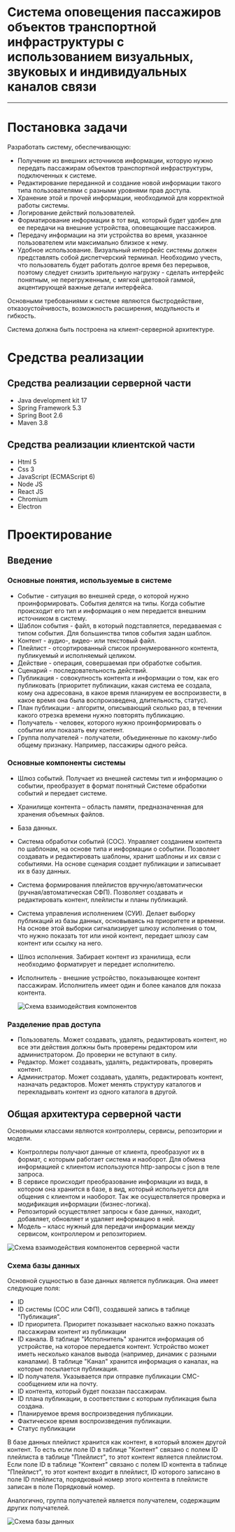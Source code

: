 # Система оповещения пассажиров объектов транспортной инфраструктуры с использованием визуальных, звуковых и индивидуальных каналов связи
___
# Постановка задачи
Разработать систему, обеспечивающую:
* Получение из внешних источников информации, которую нужно передать пассажирам объектов
  транспортной инфраструктуры, подключенных к системе.
* Редактирование переданной и создание новой информации такого типа пользователями
  с разными уровнями прав доступа.
* Хранение этой и прочей информации, необходимой для корректной работы системы.
* Логирование действий пользователей.
* Форматирование информации в тот вид, который будет удобен для ее передачи на внешние устройства,
  оповещающие пассажиров.
* Передачу информации на эти устройства во время, указанное пользователем или максимально близкое
  к нему.
* Удобное использование. Визуальный интерфейс системы должен представлять собой диспетчерский терминал.
 Необходимо учесть, что пользователь будет работать долгое время без перерывов, поэтому
  следует снизить зрительную нагрузку - сделать интерфейс понятным, не перегруженным, с мягкой
  цветовой гаммой, акцентирующей важные детали интерфейса.

Основными требованиями к системе являются быстродействие, отказоустойчивость, возможность расширения,
модульность и гибкость.

Система должна быть построена на клиент-серверной архитектуре.

# Средства реализации
## Средства реализации серверной части
* Java development kit 17
* Spring Framework 5.3
* Spring Boot 2.6
* Maven 3.8

## Средства реализации клиентской части
* Html 5
* Css 3
* JavaScript (ECMAScript 6)
* Node JS
* React JS
* Chromium
* Electron

# Проектирование
## Введение
### Основные понятия, используемые в системе
* Событие - ситуация во внешней среде, о которой нужно проинформировать.
События делятся на типы. Когда событие происходит его тип и информация о нем передается внешним источником в систему.
* Шаблон события - файл, в который подставляется, передаваемая с типом события. Для большинства типов события задан шаблон.
* Контент - аудио-, видео- или текстовый файл.
* Плейлист - отсортированный список пронумерованного контента, публикуемый и исполняемый целиком.
* Действие - операция, совершаемая при обработке события.
* Сценарий - последовательность действий.
* Публикация - совокупность контента и информации о том, как его публиковать
(приоритет публикации, какая система ее создала, кому она адресована, в какое время планируем ее воспроизвести,
в какое время она была воспроизведена, длительность, статус).
* План публикации - алгоритм, описывающий сколько раз, в течении какого отрезка времени нужно повторять публикацию.
* Получатель - человек, которого нужно проинформировать о событии или показать ему контент.
* Группа получателей - получатели, объединенные по какому-либо общему признаку. Например, пассажиры одного рейса.

### Основные компоненты системы
* Шлюз событий. Получает из внешней системы тип и информацию о событии, преобразует в формат понятный
  Системе обработки событий и передает системе.
* Хранилище контента – область памяти, предназначенная для хранения объемных файлов.
* База данных.
* Система обработки событий (СОС). Управляет созданием контента по шаблонам, на основе типа и информации о событии.
 Позволяет создавать и редактировать шаблоны, хранит шаблоны и их связи с событиями. На основе сценария создает публикации
  и записывает их в базу данных.
* Система формирования плейлистов вручную/автоматически (ручная/автоматическая СФП). Позволяет создавать и редактировать
  контент, плейлисты и планы публикаций.
* Система управления исполнением (СУИ). Делает выборку публикаций из базы данных, основываясь на приоритете и времени.
 На основе этой выборки сигнализирует шлюзу исполнения о том, что нужно показать тот или иной контент,
  передает шлюзу сам контент или ссылку на него.
* Шлюз исполнения. Забирает контент из хранилища, если необходимо форматирует и передает исполнителю.
* Исполнитель - внешние устройство, показывающее контент пассажирам. Исполнитель имеет один и более каналов для показа контента.


  ![](pictures/skhema_vzaimodeystvia_componentov.png "Схема взаимодействия компонентов")

### Разделение прав доступа
* Пользователь. Может создавать, удалять, редактировать контент, но все эти действия должны быть проверены редактором
или администратором. До проверки не вступают в силу.
* Редактор. Может создавать, удалять, редактировать, проверять контент.
* Администратор. Может создавать, удалять, редактировать контент, назначать редакторов. Может менять структуру каталогов
и перекладывать контент из одного каталога в другой.
  
## Общая архитектура серверной части
Основными классами являются контроллеры, сервисы, репозитории и модели.
* Контроллеры получают данные от клиента, преобразуют их в формат, с которым работает система и наоборот. 
Для обмена информацией с клиентом используются http-запросы с json в теле запроса.
* В сервисе происходит преобразование информации из вида, в котором она хранится в базе, в вид, который используется
для общения с клиентом и наоборот. Так же осуществляется проверка и модификация информации (бизнес-логика).
* Репозиторий осуществляет запросы к базе данных, находит, добавляет, обновляет и удаляет информацию в ней.
* Модель – класс нужный для передачи информации между сервисом, контроллером и репозиторием.


![](pictures/componenti_servernoy_chasti.png "Схема взаимодействия компонентов серверной части")

### Схема базы данных
Основной сущностью в базе данных является публикация. Она имеет следующие поля:
* ID
* ID системы (СОС или СФП), создавшей запись в таблице "Публикация".
* ID приоритета. Приоритет показывает насколько важно показать пассажирам контент из публикации
* ID канала. В таблице "Исполнитель" хранится информация об устройстве, на которое передается контент.
Устройство может иметь несколько каналов вывода (например, динамик с разными каналами). В таблице "Канал"
хранится информация о каналах, на которые посылается публикация.
* ID получателя. Указывается при отправке публикации СМС-сообщением или на почту.
* ID контента, который будет показан пассажирам.
* ID плана публикации, в соответствии с которым публикация была создана.
* Планируемое время воспроизведения публикации.
* Фактическое время воспроизведения публикации.
* Статус публикации

В базе данных плейлист хранится как контент, в который вложен другой контент. То есть если поле ID в таблице 
"Контент" связано с полем ID плейлиста в таблице "Плейлист", то этот контент является плейлистом. Если поле ID в таблице
"Контент" связано с полем ID контента в таблице "Плейлист", то этот контент входит в плейлист, ID которого записано в 
поле ID плейлиста, порядковый номер этого контента в плейлисте записан в поле Порядковый номер.


Аналогично, группа получателей является получателем, содержащим других получателей.


![](pictures/baza_dannih.png "Схема базы данных")